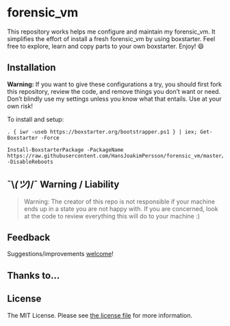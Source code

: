 # forensic_vm


This repository works helps me configure and maintain my forensic_vm. It simplifies the effort of install a fresh forensic_vm by using boxstarter. Feel free to explore, learn and copy parts to your own boxstarter. Enjoy! :smile:

## Installation

**Warning:** If you want to give these configurations a try, you should first fork this repository, review the code, and remove things you don’t want or need. Don’t blindly use my settings unless you know what that entails. Use at your own risk!

To install and setup:

```
. { iwr -useb https://boxstarter.org/bootstrapper.ps1 } | iex; Get-Boxstarter -Force

Install-BoxstarterPackage -PackageName https://raw.githubusercontent.com/HansJoakimPersson/forensic_vm/master/bootstrap.ps1 -DisableReboots
```


## ¯\\_(ツ)_/¯ Warning / Liability
> Warning:
The creator of this repo is not responsible if your machine ends up in a state you are not happy with. If you are concerned, look at the code to review everything this will do to your machine :)

## Feedback

Suggestions/improvements
[welcome](https://github.com/HansJoakimPersson/dotfiles/issues)!

## Thanks to…



## License

The MIT License. Please see [the license file](license.md) for more information.

